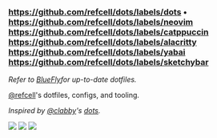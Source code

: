 ### https://github.com/refcell/dots/labels/dots • https://github.com/refcell/dots/labels/neovim https://github.com/refcell/dots/labels/catppuccin https://github.com/refcell/dots/labels/alacritty https://github.com/refcell/dots/labels/yabai https://github.com/refcell/dots/labels/sketchybar

_Refer to [BlueFly](https://github.com/refcell/bluefly)for up-to-date dotfiles._

[@refcell](https://github.com/refcell)'s dotfiles, configs, and tooling.

_Inspired by [@clabby](https://github.com/clabby)'s [dots](https://github.com/clabby/dots)._

<a href="https://dotfyle.com/refcell/dots-confs-nvim"><img src="https://dotfyle.com/refcell/dots-confs-nvim/badges/plugins?style=flat" /></a>
<a href="https://dotfyle.com/refcell/dots-confs-nvim"><img src="https://dotfyle.com/refcell/dots-confs-nvim/badges/leaderkey?style=flat" /></a>
<a href="https://dotfyle.com/refcell/dots-confs-nvim"><img src="https://dotfyle.com/refcell/dots-confs-nvim/badges/plugin-manager?style=flat" /></a>
